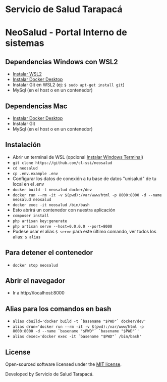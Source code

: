 # Servicio de Salud Tarapacá
# NeoSalud - Portal Interno de sistemas 
## Dependencias Windows con WSL2
- [Instalar WSL2](https://docs.microsoft.com/es-es/windows/wsl/install)
- [Instalar Docker Desktop](https://docs.docker.com/desktop/windows/install)
- Instalar Git en WSL2 (ej: ```$ sudo apt-get install git```)
- MySql (en el host o en un contenedor)

## Dependencias Mac
- [Instalar Docker Desktop](https://www.docker.com/get-started/)
- Instalar Git
- MySql (en el host o en un contenedor)
## Instalación 
- Abrir un terminal de WSL (opcional [Instalar Windows Terminal](https://docs.microsoft.com/es-es/windows/terminal/))
- ```git clone https://github.com/cl-ssi/neosalud```
- ```cd neosalud```
- ```cp .env.example .env```
- Configurar los datos de conexión a tu base de datos "unisalud" de tu local en el .env
- ```docker build -t neosalud docker/dev```
- ```docker run --rm -it -v $(pwd):/var/www/html -p 8000:8000 -d --name neosalud neosalud```
- ```docker exec -it neosalud /bin/bash```
- Esto abrirá un contenedor con nuestra aplicación
- ```composer install```
- ```php artisan key:generate```
- ```php artisan serve --host=0.0.0.0 --port=8000```
- Pudese usar el alias ```$ serve``` para este último comando, ver todos los alias: ```$ alias```

## Para detener el contenedor
- ```docker stop neosalud```
## Abrir el navegador
- Ir a http://localhost:8000

## Alias para los comandos en bash
- ```alias dbuild='docker build -t `basename "$PWD"` docker/dev'```
- ```alias drun='docker run --rm -it -v $(pwd):/var/www/html -p 8000:8000 -d --name `basename "$PWD"` `basename "$PWD"`'```
- ```alias dexec='docker exec -it `basename "$PWD"` /bin/bash'```

## License
Open-sourced software licensed under the [MIT license](https://opensource.org/licenses/MIT).

Developed by Servicio de Salud Tarapacá.
